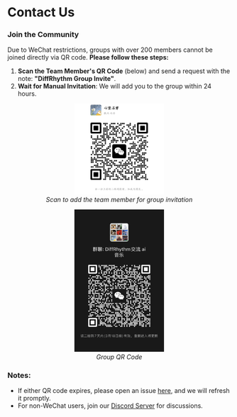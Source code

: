 # Contact Us

### Join the Community

Due to WeChat restrictions, groups with over 200 members cannot be joined directly via QR code. 
**Please follow these steps:**  

1. **Scan the Team Member's QR Code** (below) and send a request with the note: **"DiffRhythm Group Invite"**.  
2. **Wait for Manual Invitation**: We will add you to the group within 24 hours.  

<p align="center">
    <!-- 个人联系二维码 -->
    <img src="contact_person.jpg" width="40%"/>
    <br>
    <em>Scan to add the team member for group invitation</em>
</p>

<p align="center">
    <img src="wechat_group.jpg" width="40%"/>
    <br>
    <em>Group QR Code</em>
<p>

### Notes:
- If either QR code expires, please open an issue [here](https://github.com/ASLP-lab/DiffRhythm/issues), and we will refresh it promptly.
- For non-WeChat users, join our [Discord Server](https://discord.gg/vUD4zgTpJa) for discussions.
